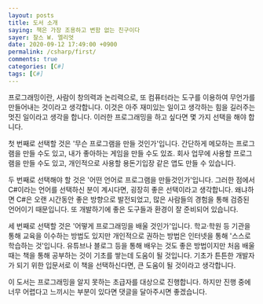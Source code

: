```yaml
---
layout: posts
title: 도서 소개
saying: 책은 가장 조용하고 변함 없는 친구이다
sayer: 찰스 W. 엘리엇
date: 2020-09-12 17:49:00 +0900
permalink: /csharp/first/
comments: true
categories: [C#]
tags: [C#]
---
```


프로그래밍이란, 사람이 창의력과 논리력으로, 또 컴퓨터라는 도구를 이용하여 무언가를 만들어내는 것이라고 생각합니다. 이것은 아주 재미있는 일이고 생각하는 힘을 길러주는 멋진 일이라고 생각을 합니다. 이러한 프로그래밍을 하고 싶다면 몇 가지 선택을 해야 합니다.

첫 번째로 선택할 것은 '무슨 프로그램을 만들 것인가'입니다.
간단하게 메모하는 프로그램을 만들 수도 있고, 내가 좋아하는 게임을 만들 수도 있죠. 회사 업무에 사용할 프로그램을 만들 수도 있고, 개인적으로 사용할 용돈기입장 같은 앱도 만들 수 있습니다.

두 번째로 선택해야 할 것은 '어떤 언어로 프로그램을 만들것인가'입니다.
그러한 점에서 C#이라는 언어를 선택하신 분이 계시다면, 굉장히 좋은 선택이라고 생각합니다. 왜냐하면 C#은 오랜 시간동안 좋은 방향으로 발전되었고, 많은 사람들의 경험을 통해 검증된 언어이기 때문입니다. 또 개발하기에 좋은 도구들과 환경이 잘 준비되어 있습니다.

세 번째로 선택할 것은 '어떻게 프로그래밍을 배울 것인가'입니다.
학교·학원 등 기관을 통해 교육을 이수하는 방법도 있지만 개인적으로 권하는 방법은 인터넷을 통해 '스스로 학습하는 것'입니다. 유튜브나 블로그 등을 통해 배우는 것도 좋은 방법이지만 처음 배울 때는 책을 통해 공부하는 것이 기초를 쌓는데 도움이 될 것입니다. 기초가 튼튼한 개발자가 되기 위한 입문서로 이 책을 선택하신다면, 큰 도움이 될 것이라고 생각합니다.

이 도서는 프로그래밍을 알지 못하는 초급자를 대상으로 진행합니다. 하지만 진행 중에 너무 어렵다고 느끼시는 부분이 있다면 댓글을 달아주시면 좋겠습니다.